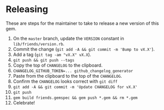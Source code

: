 # Releasing

These are steps for the maintainer to take to release a new version of this gem.

1.  On the `master` branch, update the `VERSION` constant in
    `lib/friends/version.rb`.
2.  Commit the change (`git add -A && git commit -m 'Bump to vX.X'`).
3.  Add a tag (`git tag -am "vX.X" vX.X`).
4.  `git push && git push --tags`
5.  Copy the top of `CHANGELOG` to the clipboard.
6.  `CHANGELOG_GITHUB_TOKEN=... github_changelog_generator`
7.  Paste from the clipboard to the top of the `CHANGELOG`.
8.  Confirm the `CHANGELOG` looks correct with `git diff`
9.  `git add -A && git commit -m 'Update CHANGELOG for vX.X'`
10. `git push`
11. `gem build friends.gemspec && gem push *.gem && rm *.gem`
12. Celebrate!

